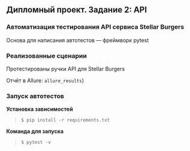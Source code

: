 ## Дипломный проект. Задание 2: API

### Автоматизация тестирования API сервиса Stellar Burgers
Основа для написания автотестов — фреймворк pytest

### Реализованные сценарии

Протестированы ручки API для Stellar Burgers

Отчёт в Allure: `allure_results`)

### Запуск автотестов

**Установка зависимостей**

> `$ pip install -r requirements.txt`

**Команда для запуска**

>  `$ pytest -v`
